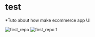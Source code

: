 # test
*Tuto about how make ecommerce app UI

![first_repo](https://user-images.githubusercontent.com/71798027/175755916-b76f8def-2ba4-4a0d-bc7e-5bd9d76ed481.PNG)
![first_repo 1](https://user-images.githubusercontent.com/71798027/175756002-ff228d7b-4ae8-40a0-9fc0-7a084c54c80a.PNG)

